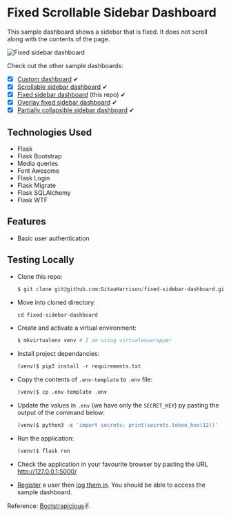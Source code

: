 # Fixed Scrollable Sidebar Dashboard

This sample dashboard shows a sidebar that is fixed. It does not scroll along with the contents of the page.

![Fixed sidebar dashboard](app/static/images/fixed_sidebar_dashboard.gif)

Check out the other sample dashboards:

- [x] [Custom dashboard](https://github.com/GitauHarrison/simple-dashboard-in-flask) &#10004;
- [x] [Scrollable sidebar dashboard](https://github.com/GitauHarrison/scrollable-sidebar-dashboard) &#10004;
- [x] [Fixed sidebar dashboard](https://github.com/GitauHarrison/fixed-sidebar-dashboard) (this repo) &#10004;
- [x] [Overlay fixed sidebar dashboard](https://github.com/GitauHarrison/overlay-fixed-sidebar-dashboard) &#10004;
- [x] [Partially collapsible sidebar dashboard](https://github.com/GitauHarrison/partially-collapsible-sidebar-dashboard) &#10004;

## Technologies Used

- Flask
- Flask Bootstrap 
- Media queries
- Font Awesome
- Flask Login
- Flask Migrate
- Flask SQLAlchemy
- Flask WTF

## Features 

- Basic user authentication

## Testing Locally

- Clone this repo:
    ```python
    $ git clone git@github.com:GitauHarrison/fixed-sidebar-dashboard.git
    ```

- Move into cloned directory:
    ```python
    cd fixed-sidebar-dashboard
    ```

- Create and activate a virtual environment:
    ```python
    $ mkvirtualenv venv # I am using virtualenvwrapper
    ```

- Install project dependancies:
    ```python
    (venv)$ pip3 install -r requirements.txt
    ```

- Copy the contents of `.env-template` to `.env` file:
    ```python
    (venv)$ cp .env-template .env
    ```

- Update the values in `.env` (we have only the `SECRET_KEY`) py pasting the output of the command below:
    ```python
    (venv)$ python3 -c 'import secrets; print(secrets.token_hex(12))'
    ```

- Run the application:
    ```python
    (venv)$ flask run
    ```

- Check the application in your favourite browser by pasting the URL http://127.0.0.1:5000/

- [Register](http://127.0.0.1:5000/register) a user then [log them in](http://127.0.0.1:5000/login). You should be able to access the sample dashboard.

Reference: [Bootstrapicious](https://bootstrapious.com/p/bootstrap-sidebar)&#9996;.